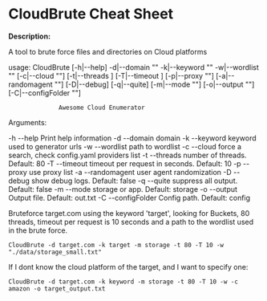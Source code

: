 # CloudBrute Cheat Sheet

**Description:**

A tool to brute force files and directories on Cloud platforms

usage: CloudBrute [-h|--help] -d|--domain "<value>" -k|--keyword "<value>"
                  -w|--wordlist "<value>" [-c|--cloud "<value>"] [-t|--threads
                  <integer>] [-T|--timeout <integer>] [-p|--proxy "<value>"]
                  [-a|--randomagent "<value>"] [-D|--debug] [-q|--quite]
                  [-m|--mode "<value>"] [-o|--output "<value>"]
                  [-C|--configFolder "<value>"]

                  Awesome Cloud Enumerator

Arguments:

  -h  --help          Print help information
  -d  --domain        domain
  -k  --keyword       keyword used to generator urls
  -w  --wordlist      path to wordlist
  -c  --cloud         force a search, check config.yaml providers list
  -t  --threads       number of threads. Default: 80
  -T  --timeout       timeout per request in seconds. Default: 10
  -p  --proxy         use proxy list
  -a  --randomagent   user agent randomization
  -D  --debug         show debug logs. Default: false
  -q  --quite         suppress all output. Default: false
  -m  --mode          storage or app. Default: storage
  -o  --output        Output file. Default: out.txt
  -C  --configFolder  Config path. Default: config
  
Bruteforce target.com using the keyword 'target', looking for Buckets, 80 threads, timeout per request is 10 seconds and a path to the wordlist used in the brute force.
  
  `CloudBrute -d target.com -k target -m storage -t 80 -T 10 -w "./data/storage_small.txt"`
  
  If I dont know the cloud platform of the target, and I want to specify one:
  
  `CloudBrute -d target.com -k keyword -m storage -t 80 -T 10 -w -c amazon -o target_output.txt`
